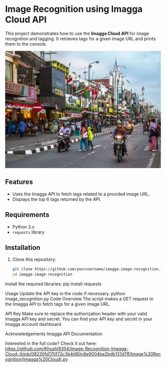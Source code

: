 
# Image Recognition using Imagga Cloud API

This project demonstrates how to use the **Imagga Cloud API** for image recognition and tagging. It retrieves tags for a given image URL and prints them to the console.

<p align="center">
<img src="https://github.com/Khushi9354/Image-Recognition-Imagga-Cloud-/blob/2db83570e4d8961e6dc3f6511e76fc4ef36545e0/input%20image.jpg">
  </p>

## Features

- Uses the Imagga API to fetch tags related to a provided image URL.
- Displays the top 6 tags returned by the API.

## Requirements

- Python 3.x
- `requests` library

## Installation

1. Clone this repository:
   ```bash
   git clone https://github.com/yourusername/imagga-image-recognition.git
   cd imagga-image-recognition

Install the required libraries:
pip install requests

Usage
Update the API key in the code if necessary.
python image_recognition.py
Code Overview
The script makes a GET request to the Imagga API to fetch tags for a given image URL.

API Key
Make sure to replace the authorization header with your valid Imagga API key and secret. You can find your API key and secret in your Imagga account dashboard.

Acknowledgements
Imagga API Documentation

Interested in the full code? Check it out here:
https://github.com/Khushi9354/Image-Recognition-Imagga-Cloud-/blob/08230fd170f72c3b4d80c8e9004be2bdb131d7ff/Image%20Recognition(Imagga%20Cloud).py
